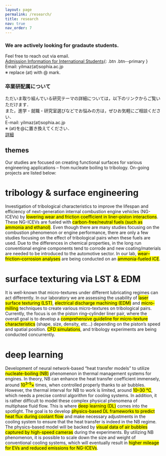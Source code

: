 ```yaml
---
layout: page
permalink: /research/
title: research
nav: true
nav_order: 7
---
```


### We are actively looking for gradaute students.  
Feel free to reach out via email.  
[Admission Information for International Students](https://www.sophia.ac.jp/eng/admissions-and-aid/){: .btn .btn--primary }
Email: yilmaz(at)sophia.ac.jp  
  ※ replace (at) with @ mark.　　
  
### 卒業研配属について　　
ただいま取り組んでいる研究テーマの詳細については，以下のリンクからご覧いただけます．  
また，進学・就職・研究室選びなどでお悩みの方は，ぜひお気軽にご相談ください．  
E-mail: yilmaz(at)sophia.ac.jp  
※ (at)を@に置き換えてください．  
<a href="{{ site.baseurl }}/assets/pdf/laboverview_jp.pdf">詳細</a>　
  
## themes

Our studies are focused on creating functional surfaces for various engineering applications – from nucleate boiling to tribology. On-going projects are listed below:

# tribology & surface engineering

Investigation of tribological characteristics to improve the lifespan and efficiency of next-generation internal combustion engine vehicles (NG-ICEVs) by <mark>lowering wear and friction coefficient in liner–piston interactions</mark>. These NG-ICEVs are fueled with <mark>carbon-free/neutral fuels (such as ammonia and ethanol)</mark>. Even though there are many studies focusing on the combustion phenomenon or engine performance, there are only a few studies focusing on the effect of tribological pairs when these fuels are used. Due to the differences in chemical properties, in the long run conventional engine components tend to corrode and new coating/materials are needed to be introduced to the automotive sector. In our lab, <mark>wear–friction–corrosion analyses</mark> are being conducted on an <mark>ammonia-fueled ICE</mark>.

# surface texturing via LST & EDM

It is well-known that micro-textures under different lubricating regimes can act differently. In our laboratory we are assessing the usability of <mark>laser surface texturing (LST)</mark>, <mark>electrical discharge machining (EDM)</mark> and <mark>micro-milling</mark> techniques to create various micro-textures on tribological pairs. Currently, the focus is on the piston ring–cylinder liner pair, where the overall goal is to develop a <mark>comprehensive guideline for micro-texture characteristics</mark> (shape, size, density, etc…) depending on the piston’s speed and spatial position. <mark>CFD simulations</mark>, and tribology experiments are being conducted concurrently.

# deep learning

Development of neural network-based “heat transfer models” to utilize <mark>nucleate-boiling (NB)</mark> phenomenon in thermal management systems for engines. In theory, NB can enhance the heat transfer coefficient immensely, around <mark>10<sup>3–5</sup>×</mark> times, when controlled properly thanks to air bubbles. However, the thermal interval for NB to work is limited, around <mark>10–30 °C</mark>, which needs a precise control algorithm for cooling systems. In addition, it is rather difficult to model these complex physical phenomena of multiphase fluid flow. This is where <mark>deep learning (DL)</mark> comes into the spotlight. The goal is to develop <mark>physics-based DL frameworks to predict heat flux during coolant flow</mark> and make necessary adjustments in the cooling system to ensure that the heat transfer is indeed in the NB regime. The physics-based model will be backed by <mark>visual data of air bubbles captured by high-speed cameras</mark> during the experiments. By utilizing NB phenomenon, it is possible to scale down the size and weight of conventional cooling systems, which will eventually result in <mark>higher mileage for EVs and reduced emissions for NG-ICEVs</mark>.
